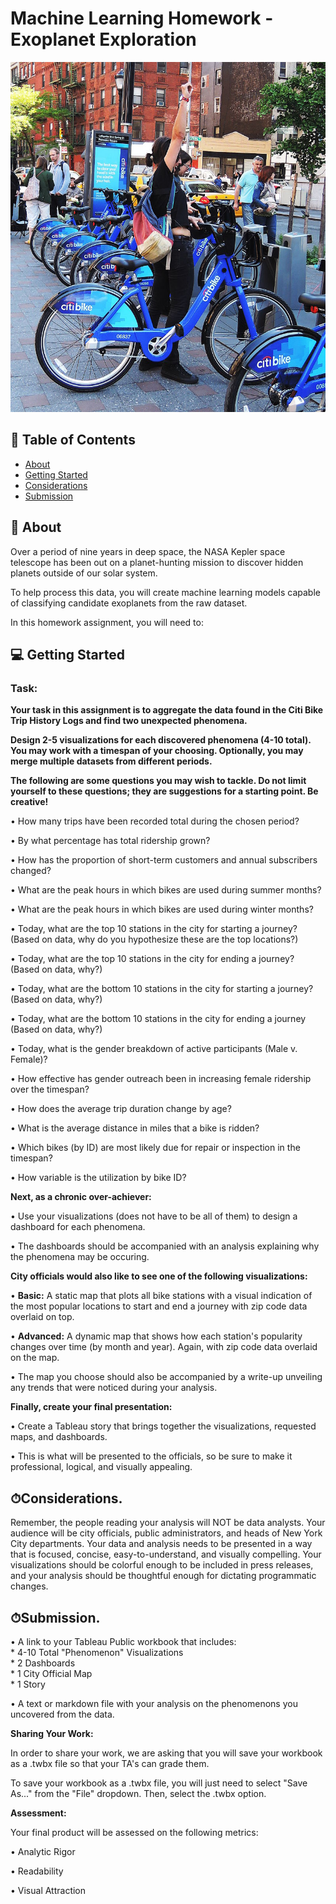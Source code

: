 # Machine Learning Homework - Exoplanet Exploration

![Bar Chart](https://github.com/parastoorazavi/Tableau-challenge/blob/main/Images/station-bikes.jpg)

## 📝 Table of Contents

- [About](#about)
- [Getting Started](#getting_started)
- [Considerations](#considerations)
- [Submission](#submission)

## 🧐 About <a name = "about"></a>
Over a period of nine years in deep space, the NASA Kepler space telescope has been out on a planet-hunting mission to discover hidden planets outside of our solar system.

To help process this data, you will create machine learning models capable of classifying candidate exoplanets from the raw dataset.


In this homework assignment, you will need to:






## 💻 Getting Started <a name = "getting_started"></a>

### Task: <br>

**Your task in this assignment is to aggregate the data found in the Citi Bike Trip History Logs and find two unexpected phenomena.**

**Design 2-5 visualizations for each discovered phenomena (4-10 total). You may work with a timespan of your choosing. Optionally, you may merge multiple datasets from different periods.**

**The following are some questions you may wish to tackle. Do not limit yourself to these questions; they are suggestions for a starting point. Be creative!**

•	How many trips have been recorded total during the chosen period?

•	By what percentage has total ridership grown?

•	How has the proportion of short-term customers and annual subscribers changed?

•	What are the peak hours in which bikes are used during summer months?

•	What are the peak hours in which bikes are used during winter months?

•	Today, what are the top 10 stations in the city for starting a journey? (Based on data, why do you hypothesize these are the top locations?)

•	Today, what are the top 10 stations in the city for ending a journey? (Based on data, why?)

•	Today, what are the bottom 10 stations in the city for starting a journey? (Based on data, why?)

•	Today, what are the bottom 10 stations in the city for ending a journey (Based on data, why?)

•	Today, what is the gender breakdown of active participants (Male v. Female)?

•	How effective has gender outreach been in increasing female ridership over the timespan?

•	How does the average trip duration change by age?

•	What is the average distance in miles that a bike is ridden?

•	Which bikes (by ID) are most likely due for repair or inspection in the timespan?

•	How variable is the utilization by bike ID?

**Next, as a chronic over-achiever:**

•	Use your visualizations (does not have to be all of them) to design a dashboard for each phenomena.

•	The dashboards should be accompanied with an analysis explaining why the phenomena may be occuring.


**City officials would also like to see one of the following visualizations:**

• **Basic:** 
A static map that plots all bike stations with a visual indication of the most popular locations to start and end a journey with zip code data overlaid on top.

• **Advanced:** 
A dynamic map that shows how each station's popularity changes over time (by month and year). Again, with zip code data overlaid on the map.

•	The map you choose should also be accompanied by a write-up unveiling any trends that were noticed during your analysis.

**Finally, create your final presentation:**

•	Create a Tableau story that brings together the visualizations, requested maps, and dashboards.

•	This is what will be presented to the officials, so be sure to make it professional, logical, and visually appealing.


## ⏱Considerations. <a name = "considerations"></a>

Remember, the people reading your analysis will NOT be data analysts. Your audience will be city officials, public administrators, and heads of New York City departments. Your data and analysis needs to be presented in a way that is focused, concise, easy-to-understand, and visually compelling. Your visualizations should be colorful enough to be included in press releases, and your analysis should be thoughtful enough for dictating programmatic changes.


## ⏱Submission. <a name = "submission"></a>

•	A link to your Tableau Public workbook that includes: <br>
    * 4-10 Total "Phenomenon" Visualizations <br>
    * 2 Dashboards <br>
    * 1 City Official Map <br>
    * 1 Story <br>

•	A text or markdown file with your analysis on the phenomenons you uncovered from the data.



**Sharing Your Work:** <br>

In order to share your work, we are asking that you will save your workbook as a .twbx file so that your TA's can grade them.

To save your workbook as a .twbx file, you will just need to select "Save As..." from the "File" dropdown. Then, select the .twbx option.

**Assessment:** <br>

Your final product will be assessed on the following metrics:

•	Analytic Rigor

•	Readability

•	Visual Attraction

